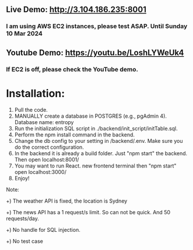 ## Live Demo: http://3.104.186.235:8001

### I am using AWS EC2 instances, please test ASAP. Until Sunday 10 Mar 2024

## Youtube Demo: https://youtu.be/LoshLYWeUk4

### If EC2 is off, please check the YouTube demo.

# Installation:

1. Pull the code.
2. MANUALLY create a database in POSTGRES (e.g., pgAdmin 4). Database name: entropy
3. Run the initialization SQL script in ./backend/init_script/initTable.sql.
4. Perform the npm install command in the backend.
5. Change the db config to your setting in /backend/.env. Make sure you do the correct configuration.
6. In the backend it is already a build folder. Just "npm start" the backend. Then open localhost:8001/
7. You may want to run React. new frontend terminal then "npm start" open localhost:3000/
8. Enjoy!

Note:

+) The weather API is fixed, the location is Sydney

+) The news API has a 1 request/s limit. So can not be quick. And 50 requests/day. 

+) No handle for SQL injection.

+) No test case
